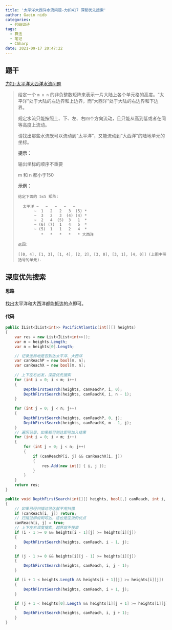 ```yaml
---
title: '太平洋大西洋水流问题-力扣417 深都优先搜索'
author: Gaein nidb
categories:
  - 代码如诗
tags:
  - 算法
  - 笔记
  - CSharp
date: 2021-09-17 20:47:22
---
```


## 题干

[力扣-太平洋大西洋水流问题](https://leetcode-cn.com/problems/pacific-atlantic-water-flow/)

> 给定一个 ` m x n ` 的非负整数矩阵来表示一片大陆上各个单元格的高度。“太平洋”处于大陆的左边界和上边界，而“大西洋”处于大陆的右边界和下边界。
> 
> 规定水流只能按照上、下、左、右四个方向流动，且只能从高到低或者在同等高度上流动。
> 
> 请找出那些水流既可以流动到“太平洋”，又能流动到“大西洋”的陆地单元的坐标。
> 
> **提示：**
> 
> 输出坐标的顺序不重要
> 
> m 和 n 都小于150
> 
> **示例：**
> 
> ```
> 给定下面的 5x5 矩阵:
> 
>   太平洋 ~   ~   ~   ~   ~ 
>        ~  1   2   2   3  (5) *
>        ~  3   2   3  (4) (4) *
>        ~  2   4  (5)  3   1  *
>        ~ (6) (7)  1   4   5  *
>        ~ (5)  1   1   2   4  *
>           *   *   *   *   * 大西洋
> 
> 返回:
> 
> [[0, 4], [1, 3], [1, 4], [2, 2], [3, 0], [3, 1], [4, 0]] (上图中带括号的单元).
> ```


## 深度优先搜索

#### 思路

找出太平洋和大西洋都能抵达的点即可。

#### 代码

```csharp
public IList<IList<int>> PacificAtlantic(int[][] heights)
{
    var res = new List<IList<int>>();
    var m = heights.Length;
    var n = heights[0].Length;

    // 记录坐标地是否到达太平洋、大西洋
    var canReachP = new bool[m, n];
    var canReachX = new bool[m, n];
    
    // 上下左右出发，深度优先搜索
    for (int i = 0; i < m; i++)
    {
        DepthFirstSearch(heights, canReachP, i, 0);
        DepthFirstSearch(heights, canReachX, i, n - 1);
    }
    
    for (int j = 0; j < n; j++)
    {
        DepthFirstSearch(heights, canReachP, 0, j);
        DepthFirstSearch(heights, canReachX, m - 1, j);
    }
    // 遍历记录，如果都可到达即可加入结果
    for (int i = 0; i < m; i++)
    {
        for (int j = 0; j < n; j++)
        {
            if (canReachP[i, j] && canReachX[i, j])
            {
                res.Add(new int[] { i, j });
            }
        }
    }
    return res;
}

public void DepthFirstSearch(int[][] heights, bool[,] canReach, int i, int j)
{
    // 如果已经扫描过可达就不用扫描
    if (canReach[i, j]) return;
    // 扫描过即说明可达，这也是逆流的优点
    canReach[i, j] = true;
    // 上下左右深度搜索，越界就不搜索
    if (i - 1 >= 0 && heights[i - 1][j] >= heights[i][j])
    {
        DepthFirstSearch(heights, canReach, i - 1, j);
    }

    if (j - 1 >= 0 && heights[i][j - 1] >= heights[i][j])
    {
        DepthFirstSearch(heights, canReach, i, j - 1);
    }

    if (i + 1 < heights.Length && heights[i + 1][j] >= heights[i][j])
    {
        DepthFirstSearch(heights, canReach, i + 1, j);
    }

    if (j + 1 < heights[0].Length && heights[i][j + 1] >= heights[i][j])
    {
        DepthFirstSearch(heights, canReach, i, j + 1);
    }
}
```